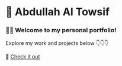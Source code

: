 # 🌟 Abdullah Al Towsif 

### 👩‍💻 Welcome to my personal portfolio!  
Explore my work and projects below 👇👇👇  

🔗 [Check it out](https://abdullah-al-towsif-v2.netlify.app/)
